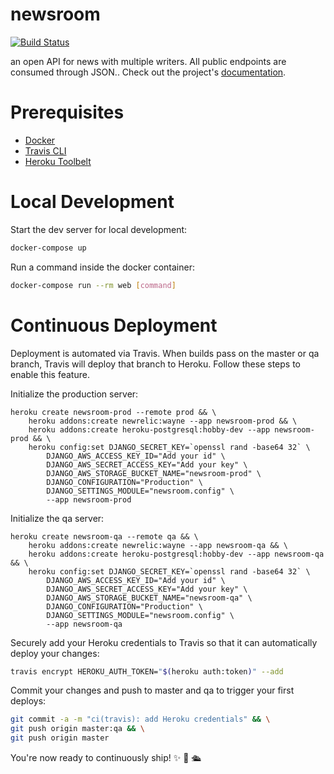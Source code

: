 # newsroom

[![Build Status](https://travis-ci.org/elayira/newsroom.svg?branch=master)](https://travis-ci.org/elayira/newsroom)

an open API for news with multiple writers. All public endpoints are consumed through JSON.. Check out the project's [documentation](http://elayira.github.io/newsroom/).

# Prerequisites

- [Docker](https://docs.docker.com/docker-for-mac/install/)  
- [Travis CLI](http://blog.travis-ci.com/2013-01-14-new-client/)
- [Heroku Toolbelt](https://toolbelt.heroku.com/)

# Local Development

Start the dev server for local development:
```bash
docker-compose up
```

Run a command inside the docker container:

```bash
docker-compose run --rm web [command]
```

# Continuous Deployment

Deployment is automated via Travis. When builds pass on the master or qa branch, Travis will deploy that branch to Heroku. Follow these steps to enable this feature.

Initialize the production server:

```
heroku create newsroom-prod --remote prod && \
    heroku addons:create newrelic:wayne --app newsroom-prod && \
    heroku addons:create heroku-postgresql:hobby-dev --app newsroom-prod && \
    heroku config:set DJANGO_SECRET_KEY=`openssl rand -base64 32` \
        DJANGO_AWS_ACCESS_KEY_ID="Add your id" \
        DJANGO_AWS_SECRET_ACCESS_KEY="Add your key" \
        DJANGO_AWS_STORAGE_BUCKET_NAME="newsroom-prod" \
        DJANGO_CONFIGURATION="Production" \
        DJANGO_SETTINGS_MODULE="newsroom.config" \
        --app newsroom-prod
```

Initialize the qa server:

```
heroku create newsroom-qa --remote qa && \
    heroku addons:create newrelic:wayne --app newsroom-qa && \
    heroku addons:create heroku-postgresql:hobby-dev --app newsroom-qa && \
    heroku config:set DJANGO_SECRET_KEY=`openssl rand -base64 32` \
        DJANGO_AWS_ACCESS_KEY_ID="Add your id" \
        DJANGO_AWS_SECRET_ACCESS_KEY="Add your key" \
        DJANGO_AWS_STORAGE_BUCKET_NAME="newsroom-qa" \
        DJANGO_CONFIGURATION="Production" \
        DJANGO_SETTINGS_MODULE="newsroom.config" \
        --app newsroom-qa
```

Securely add your Heroku credentials to Travis so that it can automatically deploy your changes:

```bash
travis encrypt HEROKU_AUTH_TOKEN="$(heroku auth:token)" --add
```

Commit your changes and push to master and qa to trigger your first deploys:

```bash
git commit -a -m "ci(travis): add Heroku credentials" && \
git push origin master:qa && \
git push origin master
```

You're now ready to continuously ship! ✨ 💅 🛳
